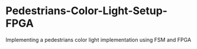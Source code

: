 # Pedestrians-Color-Light-Setup-FPGA
Implementing  a pedestrians color light implementation using FSM and FPGA
